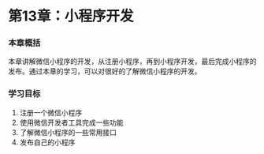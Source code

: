 # 第13章：小程序开发

### 本章概括

本章讲解微信小程序的开发，从注册小程序，再到小程序开发，最后完成小程序的发布。通过本章的学习，可以对很好的了解微信小程序的开发。

### 学习目标

1. 注册一个微信小程序
2. 使用微信开发者工具完成一些功能
3. 了解微信小程序的一些常用接口
4. 发布自己的小程序